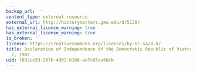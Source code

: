 ```yaml
---
backup_url: ''
content_type: external-resource
external_url: http://historymatters.gmu.edu/d/5139/
has_external_licence_warning: true
has_external_license_warning: true
is_broken: ''
license: https://creativecommons.org/licenses/by-nc-sa/4.0/
title: Declaration of Independence of the Democratic Republic of Vietnam - September
  2, 1945
uid: f832ce53-267b-4902-b166-ae7c65aa60cb
---
```

